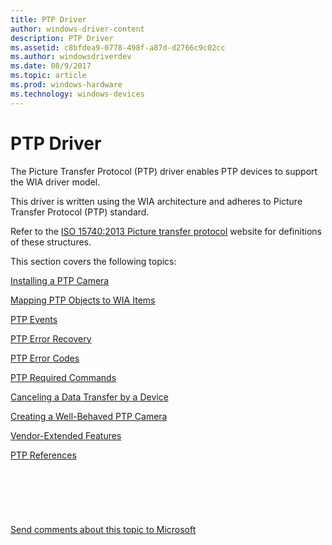 ```yaml
---
title: PTP Driver
author: windows-driver-content
description: PTP Driver
ms.assetid: c8bfdea9-0778-498f-a87d-d2766c9c02cc
ms.author: windowsdriverdev
ms.date: 08/9/2017
ms.topic: article
ms.prod: windows-hardware
ms.technology: windows-devices
---
```


# PTP Driver

The Picture Transfer Protocol (PTP) driver enables PTP devices to support the WIA driver model. 

This driver is written using the WIA architecture and adheres to Picture Transfer Protocol (PTP) standard. 

Refer to the [ISO 15740:2013 Picture transfer protocol](http://go.microsoft.com/fwlink/p/?LinkId=517024) website for definitions of these structures.

This section covers the following topics:

[Installing a PTP Camera](installing-a-ptp-camera.md)

[Mapping PTP Objects to WIA Items](mapping-ptp-objects-to-wia-items.md)

[PTP Events](ptp-events.md)

[PTP Error Recovery](ptp-error-recovery.md)

[PTP Error Codes](ptp-error-codes.md)

[PTP Required Commands](ptp-required-commands.md)

[Canceling a Data Transfer by a Device](canceling-a-data-transfer-by-a-device.md)

[Creating a Well-Behaved PTP Camera](creating-a-well-behaved-ptp-camera.md)

[Vendor-Extended Features](vendor-extended-features.md)

[PTP References](ptp-references.md)

 

 
--------------------
[Send comments about this topic to Microsoft](mailto:wsddocfb@microsoft.com?subject=Documentation%20feedback%20%5Bimage\image%5D:%20PTP%20Driver%20%20RELEASE:%20%288/17/2016%29&body=%0A%0APRIVACY%20STATEMENT%0A%0AWe%20use%20your%20feedback%20to%20improve%20the%20documentation.%20We%20don't%20use%20your%20email%20address%20for%20any%20other%20purpose,%20and%20we'll%20remove%20your%20email%20address%20from%20our%20system%20after%20the%20issue%20that%20you're%20reporting%20is%20fixed.%20While%20we're%20working%20to%20fix%20this%20issue,%20we%20might%20send%20you%20an%20email%20message%20to%20ask%20for%20more%20info.%20Later,%20we%20might%20also%20send%20you%20an%20email%20message%20to%20let%20you%20know%20that%20we've%20addressed%20your%20feedback.%0A%0AFor%20more%20info%20about%20Microsoft's%20privacy%20policy,%20see%20http://privacy.microsoft.com/default.aspx. "Send comments about this topic to Microsoft")


